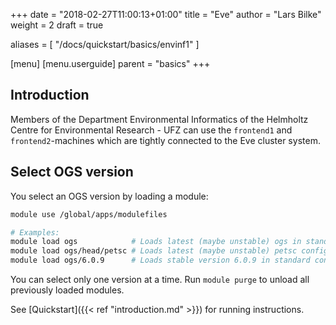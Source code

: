 +++
date = "2018-02-27T11:00:13+01:00"
title = "Eve"
author = "Lars Bilke"
weight = 2
draft = true

aliases = [ "/docs/quickstart/basics/envinf1" ]

[menu]
  [menu.userguide]
    parent = "basics"
+++

## Introduction

Members of the Department Environmental Informatics of the Helmholtz Centre for Environmental Research - UFZ can use the `frontend1` and `frontend2`-machines which are tightly connected to the Eve cluster system.

## Select OGS version

You select an OGS version by loading a module:

```bash
module use /global/apps/modulefiles

# Examples:
module load ogs            # Loads latest (maybe unstable) ogs in standard config
module load ogs/head/petsc # Loads latest (maybe unstable) petsc config
module load ogs/6.0.9      # Loads stable version 6.0.9 in standard config, not released yet
```

You can select only one version at a time. Run `module purge` to unload all previously loaded modules.

See [Quickstart]({{< ref "introduction.md" >}}) for running instructions.
